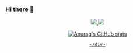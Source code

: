### Hi there 👋

  <div align="center">

<a href="https://sponge-mind-3a2.notion.site/Somang-Ku-3a65acc077e74b4a9790b4ecefa33712" target="_blank"><img src="https://img.shields.io/badge/Portfolio-000000?style=flat-square&logo=Notion&logoColor=white"/>
  <a href="" target="_blank"><img src="https://img.shields.io/badge/Dev&StudyBlog-20C997?style=flat-square&logo=velog&logoColor=white"/>
  

![Anurag's GitHub stats](https://github-readme-stats.vercel.app/api?username=9somang&show_icons=true&theme=radical)
    
    </div>
